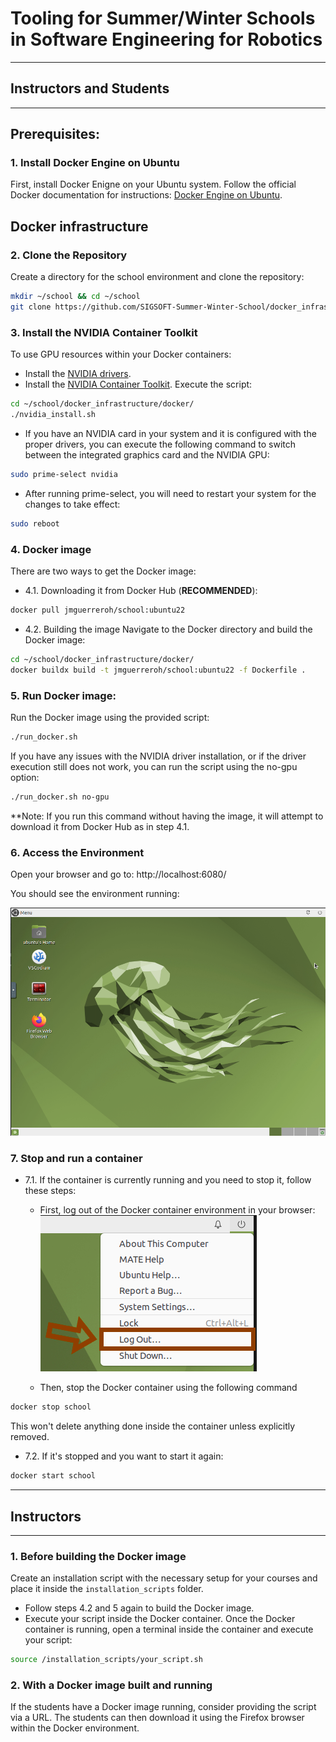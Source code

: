 # Tooling for Summer/Winter Schools in Software Engineering for Robotics
---
## Instructors and Students
---
## Prerequisites:

### 1. Install Docker Engine on Ubuntu

First, install Docker Enigne on your Ubuntu system. Follow the official Docker documentation for instructions: [Docker Engine on Ubuntu](https://docs.docker.com/engine/install/ubuntu/).

## Docker infrastructure
### 2. Clone the Repository
Create a directory for the school environment and clone the repository:
```sh
mkdir ~/school && cd ~/school
git clone https://github.com/SIGSOFT-Summer-Winter-School/docker_infrastructure.git
```

### 3. Install the NVIDIA Container Toolkit

To use GPU resources within your Docker containers:
- Install the [NVIDIA drivers](https://ubuntu.com/server/docs/nvidia-drivers-installation).
- Install the [NVIDIA Container Toolkit](https://docs.nvidia.com/datacenter/cloud-native/container-toolkit/latest/install-guide.html). Execute the script:

```sh
cd ~/school/docker_infrastructure/docker/
./nvidia_install.sh
```

- If you have an NVIDIA card in your system and it is configured with the proper drivers, you can execute the following command to switch between the integrated graphics card and the NVIDIA GPU:
```sh 
sudo prime-select nvidia
``` 

- After running prime-select, you will need to restart your system for the changes to take effect:
```sh 
sudo reboot
``` 

### 4. Docker image
There are two ways to get the Docker image:
- 4.1. Downloading it from Docker Hub (**RECOMMENDED**):
```sh
docker pull jmguerreroh/school:ubuntu22
```

- 4.2. Building the image
Navigate to the Docker directory and build the Docker image:
```sh
cd ~/school/docker_infrastructure/docker/
docker buildx build -t jmguerreroh/school:ubuntu22 -f Dockerfile .
```

### 5. Run Docker image:
Run the Docker image using the provided script:
```sh
./run_docker.sh
```

If you have any issues with the NVIDIA driver installation, or if the driver execution still does not work, you can run the script using the no-gpu option:
```sh
./run_docker.sh no-gpu
```

**Note: If you run this command without having the image, it will attempt to download it from Docker Hub as in step 4.1.

### 6. Access the Environment
Open your browser and go to: http://localhost:6080/

You should see the environment running:

![Environment](images/environment.png)

### 7. Stop and run a container
- 7.1. If the container is currently running and you need to stop it, follow these steps:

    - First, log out of the Docker container environment in your browser:
        ![logout](images/logout.png)

    - Then, stop the Docker container using the following command
```sh
docker stop school
```

This won't delete anything done inside the container unless explicitly removed.

- 7.2. If it's stopped and you want to start it again:
```sh
docker start school
```
---
## Instructors
---
### 1. Before building the Docker image
Create an installation script with the necessary setup for your courses and place it inside the `installation_scripts` folder.
- Follow steps 4.2 and 5 again to build the Docker image.
- Execute your script inside the Docker container. Once the Docker container is running, open a terminal inside the container and execute your script:

```sh
source /installation_scripts/your_script.sh
```

### 2. With a Docker image built and running
If the students have a Docker image running, consider providing the script via a URL. The students can then download it using the Firefox browser within the Docker environment.
